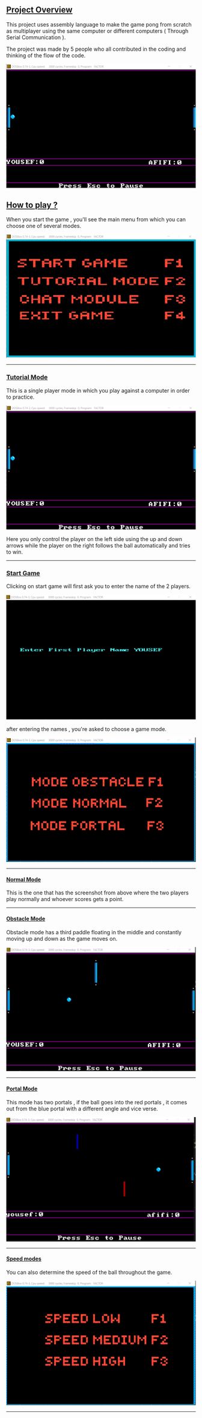 ## **<u>Project Overview</u>**

This project uses assembly language to make the game pong from scratch as multiplayer using the same computer or different computers ( Through Serial Communication ).

The project was made by 5 people who all contributed in the coding and thinking of the flow of the code.

![Normal Mode](./ScreenShots/InGameNormalMode.png)



## **<u>How to play ?</u>**

When you start the game , you'll see the main menu from which you can choose one of several modes.

![](./ScreenShots/MainMenu.png)

------

### **<u>Tutorial Mode</u>**

This is a single player mode in which you play against a computer in order to practice.

![Normal Mode](./ScreenShots/InGameNormalMode.png)

Here you only control the player on the left side using the up and down arrows while the player on the right follows the ball automatically and tries to win.

------

### **<u>Start Game</u>**

Clicking on start game will first ask you to enter the name of the 2 players.

![](./ScreenShots/FirstPlayerName.png)

after entering the names , you're asked to choose a game mode.

![](./ScreenShots/ModeMenu.png)

------

#### **<u>Normal Mode</u>**

This is the one that has the screenshot from above where the two players play normally and whoever scores gets a point.

------

#### **<u>Obstacle Mode</u>**

Obstacle mode has a third paddle floating in the middle and constantly moving up and down as the game moves on.

![](./ScreenShots/ObstacleMode.png)

------

#### **<u>Portal Mode</u>**

This mode has two portals , if the ball goes into the red portals , it comes out from the blue portal with a different angle and vice verse.

![](./ScreenShots/PortalMode.png)

------

#### **<u>Speed modes</u>**

You can also determine the speed of the ball throughout the game.

![](./ScreenShots/SpeedMenu.png)

------

